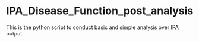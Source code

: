 # IPA_Disease_Function_post_analysis
This is the python script to conduct basic and simple analysis over IPA output.
